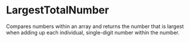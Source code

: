 # LargestTotalNumber
Compares numbers within an array and returns the number that is largest when adding up each individual, single-digit number within the number.
